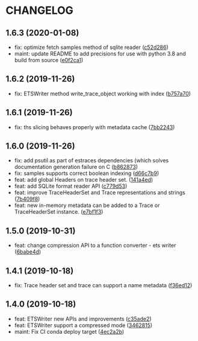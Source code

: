 # CHANGELOG

## 1.6.3 (2020-01-08)

* fix: optimize fetch samples method of sqlite reader ([c52d286](https://gitlab.com/eshard/estraces/commit/c52d286))
* maint: update README to add precisions for use with python 3.8 and build from source ([e0f2ca1](https://gitlab.com/eshard/estraces/commit/e0f2ca1))

## 1.6.2 (2019-11-26)

* fix: ETSWriter method write_trace_object working with index ([b757a70](https://gitlab.com/eshard/estraces/commit/b757a70))

## 1.6.1  (2019-11-26)

* fix: ths slicing behaves properly with metadata cache ([7bb2243](https://gitlab.com/eshard/estraces/commit/7bb2243))

## 1.6.0 (2019-11-26)

* fix: add psutil as part of estraces dependencies (which solves documentation generation failure on C ([b862873](https://gitlab.com/eshard/estraces/commit/b862873))
* fix: samples supports correct boolean indexing ([d66c7b9](https://gitlab.com/eshard/estraces/commit/d66c7b9))
* feat: add global Headers on trace header set. ([141a4ed](https://gitlab.com/eshard/estraces/commit/141a4ed))
* feat: add SQLite format reader API ([c779d53](https://gitlab.com/eshard/estraces/commit/c779d53))
* feat: improve TraceHeaderSet and Trace representations and strings ([7b409f8](https://gitlab.com/eshard/estraces/commit/7b409f8))
* feat: new in-memory metadata can be added to a Trace or TraceHeaderSet instance. ([e7bf1f3](https://gitlab.com/eshard/estraces/commit/e7bf1f3))

## 1.5.0 (2019-10-31)

* feat: change compression API to a function converter - ets writer ([6babe4d](https://gitlab.com/eshard/estraces/commit/6babe4d))

## 1.4.1 (2019-10-18)

* fix: Trace header set and trace can support a name metadata ([f36ed12](https://gitlab.com/eshard/estraces/commit/f36ed12))

## 1.4.0  (2019-10-18)

* feat: ETSWriter new APIs and improvements ([c35ade2](https://gitlab.com/eshard/estraces/commit/c35ade2))
* feat: ETSWriter support a compressed mode ([3462815](https://gitlab.com/eshard/estraces/commit/3462815))
* maint: Fix CI conda deploy target ([4ec2a2b](https://gitlab.com/eshard/estraces/commit/4ec2a2b))
